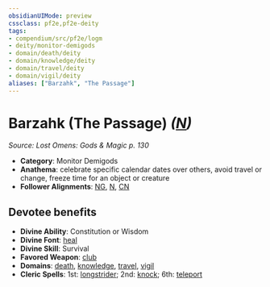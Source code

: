 ```yaml
---
obsidianUIMode: preview
cssclass: pf2e,pf2e-deity
tags:
- compendium/src/pf2e/logm
- deity/monitor-demigods
- domain/death/deity
- domain/knowledge/deity
- domain/travel/deity
- domain/vigil/deity
aliases: ["Barzahk", "The Passage"]
---
```

# Barzahk (The Passage) *([N](rules/traits/n-b1.md "Neutral Alignment Trait"))*  
*Source: Lost Omens: Gods & Magic p. 130*  

- **Category**: Monitor Demigods
- **Anathema**: celebrate specific calendar dates over others, avoid travel or change, freeze time for an object or creature
- **Follower Alignments**: [NG](rules/traits/ng-b1.md "Neutral Good Alignment Trait"), [N](rules/traits/n-b1.md "Neutral Alignment Trait"), [CN](rules/traits/cn-b1.md "Chaotic Neutral Alignment Trait")

## Devotee benefits

- **Divine Ability**: Constitution or Wisdom
- **Divine Font**: [heal](heal.md)
- **Divine Skill**: Survival
- **Favored Weapon**: [club](club.md)
- **Domains**: [death](Reference/Compendium/Setting/domains.md#Death), [knowledge](Reference/Compendium/Setting/domains.md#Knowledge), [travel](Reference/Compendium/Setting/domains.md#Travel), [vigil](Reference/Compendium/Setting/domains.md#Vigil)
- **Cleric Spells**: 1st: [longstrider](longstrider.md); 2nd: [knock](knock.md); 6th: [teleport](teleport.md)
